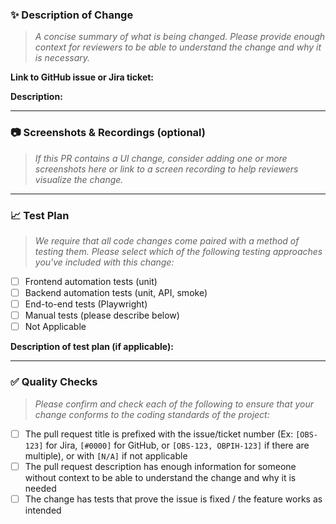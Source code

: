 ### :sparkles: Description of Change

> *A concise summary of what is being changed. Please provide enough context for reviewers to be able to understand the change and why it is necessary.*

**Link to GitHub issue or Jira ticket:**

**Description:**


---
### :camera: Screenshots & Recordings (optional)

> *If this PR contains a UI change, consider adding one or more screenshots here or link to a screen recording to help reviewers visualize the change.*


---
### :chart_with_upwards_trend: Test Plan

> *We require that all code changes come paired with a method of testing them. Please select which of the following testing approaches you've included with this change:*

- [ ] Frontend automation tests (unit)
- [ ] Backend automation tests (unit, API, smoke)
- [ ] End-to-end tests (Playwright)
- [ ] Manual tests (please describe below)
- [ ] Not Applicable

**Description of test plan (if applicable):**


---
### :white_check_mark: Quality Checks

> *Please confirm and check each of the following to ensure that your change conforms to the coding standards of the project:*

- [ ] The pull request title is prefixed with the issue/ticket number (Ex: `[OBS-123]` for Jira, `[#0000]` for GitHub, or `[OBS-123, OBPIH-123]` if there are multiple), or with `[N/A]` if not applicable
- [ ] The pull request description has enough information for someone without context to be able to understand the change and why it is needed
- [ ] The change has tests that prove the issue is fixed / the feature works as intended
